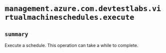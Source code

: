 # `management.azure.com.devtestlabs.virtualmachineschedules.execute`

## `summary`
Execute a schedule. This operation can take a while to complete.


